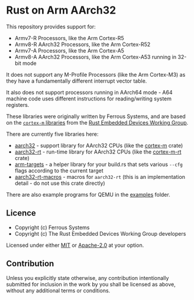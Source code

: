 # Rust on Arm AArch32

This repository provides support for:

* Armv7-R Processors, like the Arm Cortex-R5
* Armv8-R AArch32 Processors, like the Arm Cortex-R52
* Armv7-A Processors, like the Arm Cortex-A5
* Armv8-A AArch32 Processors, like the Arm Cortex-A53 running in 32-bit mode

It does not support any M-Profile Processors (like the Arm Cortex-M3) as they
have a fundamentally different interrupt vector table.

It also does not support processors running in AArch64 mode - A64 machine code
uses different instructions for reading/writing system registers.

These libraries were originally written by Ferrous Systems, and are based on the
[`cortex-m` libraries] from the [Rust Embedded Devices Working Group].

[`cortex-m` libraries]: https://github.com/rust-embedded/cortex-m
[Rust Embedded Devices Working Group]: https://github.com/rust-embedded

There are currently five libraries here:

* [aarch32](./aarch32/) - support library for AArch32 CPUs (like the [cortex-m] crate)
* [aarch32-rt](./aarch32-rt/) - run-time library for AArch32 CPUs (like the [cortex-m-rt] crate)
* [arm-targets](./arm-targets/) - a helper library for your build.rs that sets various `--cfg` flags according to the current target
* [aarch32-rt-macros](./aarch32-rt-macros/) - macros for `aarch32-rt` (this is an implementation detail - do not use this crate directly)

There are also example programs for QEMU in the [examples](./examples/) folder.

[cortex-m]: https://crates.io/crates/cortex-m
[cortex-m-rt]: https://crates.io/crates/cortex-m-rt

## Licence

* Copyright (c) Ferrous Systems
* Copyright (c) The Rust Embedded Devices Working Group developers

Licensed under either [MIT](./LICENSE-MIT) or [Apache-2.0](./LICENSE-APACHE) at
your option.

## Contribution

Unless you explicitly state otherwise, any contribution intentionally submitted
for inclusion in the work by you shall be licensed as above, without any
additional terms or conditions.
